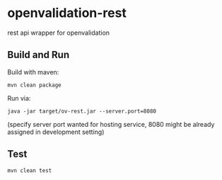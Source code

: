 # openvalidation-rest

rest api wrapper for openvalidation

## Build and Run

Build with maven:

``mvn clean package``

Run via:

``java -jar target/ov-rest.jar --server.port=8080``

(specify server port wanted for hosting service, 8080 might be already assigned in development setting)


## Test

``mvn clean test``